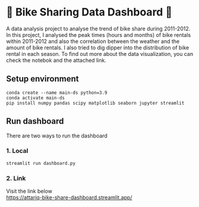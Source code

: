 # 🚴 Bike Sharing Data Dashboard 🚴
A data analysis project to analyse the trend of bike share during 2011-2012. In this project, I analysed the peak times (hours and months) of bike rentals within 2011-2012 and also the correlation between the weather and the amount of bike rentals. I also tried to dig dipper into the distribution of bike rental in each season. To find out more about the data visualization, you can check the notebok and the attached link.

## Setup environment
```
conda create --name main-ds python=3.9
conda activate main-ds
pip install numpy pandas scipy matplotlib seaborn jupyter streamlit 
```

## Run dashboard
There are two ways to run the dashboard

### 1. Local
```
streamlit run dashboard.py
```
### 2. Link
Visit the link below <br>
https://attariq-bike-share-dashboard.streamlit.app/





